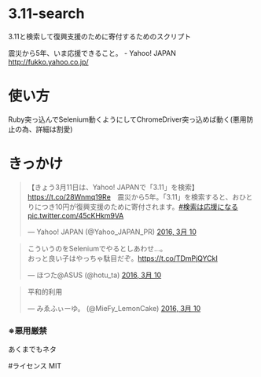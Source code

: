 # 3.11-search
3.11と検索して復興支援のために寄付するためのスクリプト  


震災から5年、いま応援できること。 - Yahoo! JAPAN  
http://fukko.yahoo.co.jp/

# 使い方
Ruby突っ込んでSelenium動くようにしてChromeDriver突っ込めば動く(悪用防止の為、詳細は割愛)

# きっかけ

<blockquote class="twitter-tweet" data-lang="ja"><p lang="ja" dir="ltr">【きょう3月11日は、Yahoo! JAPANで「3.11」を検索】<a href="https://t.co/28Wnmq19Re">https://t.co/28Wnmq19Re</a>　震災から5年。「3.11」を検索すると、おひとりにつき10円が復興支援のために寄付されます。<a href="https://twitter.com/hashtag/%E6%A4%9C%E7%B4%A2%E3%81%AF%E5%BF%9C%E6%8F%B4%E3%81%AB%E3%81%AA%E3%82%8B?src=hash">#検索は応援になる</a> <a href="https://t.co/45cKHkm9VA">pic.twitter.com/45cKHkm9VA</a></p>&mdash; Yahoo! JAPAN (@Yahoo_JAPAN_PR) <a href="https://twitter.com/Yahoo_JAPAN_PR/status/707944107700674560">2016, 3月 10</a></blockquote>
<script async src="//platform.twitter.com/widgets.js" charset="utf-8"></script>

<blockquote class="twitter-tweet" data-lang="ja"><p lang="ja" dir="ltr">こういうのをSeleniumでやるとしあわせ...。<br>おっと良い子はやっちゃ駄目だぞ。<a href="https://t.co/TDmPjQYCkI">https://t.co/TDmPjQYCkI</a></p>&mdash; ほつた@ASUS (@hotu_ta) <a href="https://twitter.com/hotu_ta/status/707958114759258112">2016, 3月 10</a></blockquote>
<script async src="//platform.twitter.com/widgets.js" charset="utf-8"></script>

<blockquote class="twitter-tweet" data-lang="ja"><p lang="zh" dir="ltr">平和的利用</p>&mdash; みゑふぃーゆ。 (@MieFy_LemonCake) <a href="https://twitter.com/MieFy_LemonCake/status/707958426823892992">2016, 3月 10</a></blockquote>
<script async src="//platform.twitter.com/widgets.js" charset="utf-8"></script>

### ※悪用厳禁

あくまでもネタ

#ライセンス
MIT

